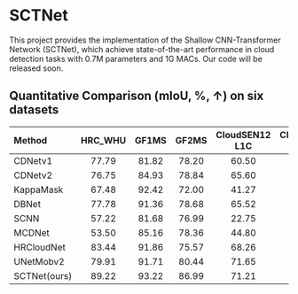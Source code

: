 # SCTNet
This project provides the implementation of the Shallow CNN-Transformer Network (SCTNet), which achieve state-of-the-art performance in cloud detection tasks with 0.7M parameters and 1G MACs. Our code will be released soon.

## Quantitative Comparison (mIoU, %, ↑) on six datasets
| Method | HRC_WHU | GF1MS | GF2MS | CloudSEN12 L1C |CloudSEN12 L2A | L8 Biome|
|:-------|:--------:|:-------:|:--------:|:-------:|:-------:|:-------:|
|CDNetv1	|77.79|	81.82	|78.20|	60.50|	62.39|	34.58|
|CDNetv2|	76.75|	84.93	|78.84|	65.60	|66.05|	43.63|
|KappaMask|	67.48	|92.42|	72.00|	41.27|	45.28|	42.12|
|DBNet	|77.78	|91.36|	78.68	|65.52|	65.65|	51.41|
|SCNN|	57.22|	81.68	|76.99|	22.75	|28.76|	32.38|
|MCDNet	|53.50|	85.16|	78.36|	44.80|	46.52	|33.85|
|HRCloudNet|	83.44|	91.86|	75.57|	68.26	|68.35	|43.51|
|UNetMobv2	|79.91	|91.71	|80.44	|71.65	|70.36	|47.76|
|SCTNet(ours)|	89.22|	93.22|	86.99|	71.21|	70.80|	66.03|



